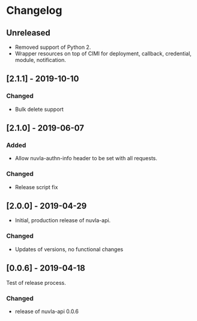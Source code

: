 # Changelog

## Unreleased

 - Removed support of Python 2.
 - Wrapper resources on top of CIMI for deployment, 
   callback, credential, module, notification.

## [2.1.1] - 2019-10-10

### Changed

 - Bulk delete support

## [2.1.0] - 2019-06-07

### Added

 - Allow nuvla-authn-info header to be set with
   all requests. 

### Changed
 
 - Release script fix

## [2.0.0] - 2019-04-29

 - Initial, production release of nuvla-api.

### Changed 

 - Updates of versions, no functional changes

## [0.0.6] - 2019-04-18

Test of release process.

### Changed

  - release of nuvla-api 0.0.6

 
